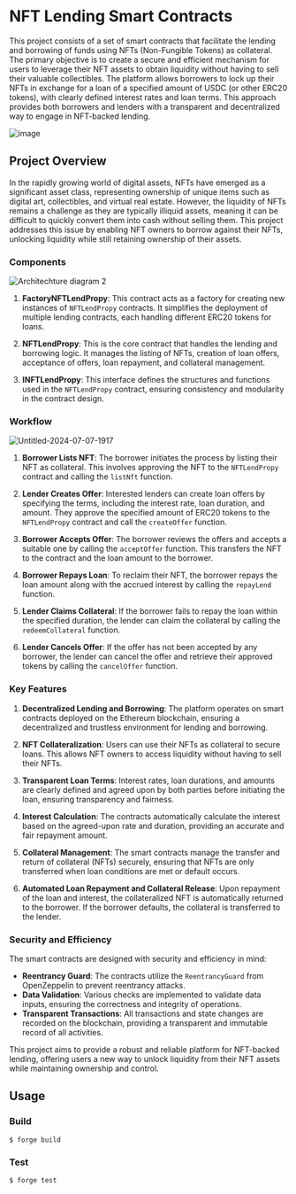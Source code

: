 # NFT Lending Smart Contracts

This project consists of a set of smart contracts that facilitate the lending and borrowing of funds using NFTs (Non-Fungible Tokens) as collateral. The primary objective is to create a secure and efficient mechanism for users to leverage their NFT assets to obtain liquidity without having to sell their valuable collectibles. The platform allows borrowers to lock up their NFTs in exchange for a loan of a specified amount of USDC (or other ERC20 tokens), with clearly defined interest rates and loan terms. This approach provides both borrowers and lenders with a transparent and decentralized way to engage in NFT-backed lending.

![image](https://github.com/surbhit14/NFT-Lend-Propy-contracts/assets/82264758/1d1e7b45-335f-40ea-bd21-4d3331d452eb)

## Project Overview
In the rapidly growing world of digital assets, NFTs have emerged as a significant asset class, representing ownership of unique items such as digital art, collectibles, and virtual real estate. However, the liquidity of NFTs remains a challenge as they are typically illiquid assets, meaning it can be difficult to quickly convert them into cash without selling them. This project addresses this issue by enabling NFT owners to borrow against their NFTs, unlocking liquidity while still retaining ownership of their assets.

### Components
![Architechture diagram 2](https://github.com/surbhit14/NFT-Lend-Propy-contracts/assets/82264758/48177a79-80fd-4ed0-9cb8-c3211fc9dd87)

1. **FactoryNFTLendPropy**: This contract acts as a factory for creating new instances of `NFTLendPropy` contracts. It simplifies the deployment of multiple lending contracts, each handling different ERC20 tokens for loans.

2. **NFTLendPropy**: This is the core contract that handles the lending and borrowing logic. It manages the listing of NFTs, creation of loan offers, acceptance of offers, loan repayment, and collateral management.

3. **INFTLendPropy**: This interface defines the structures and functions used in the `NFTLendPropy` contract, ensuring consistency and modularity in the contract design.

### Workflow
![Untitled-2024-07-07-1917](https://github.com/surbhit14/NFT-Lend-Propy-contracts/assets/82264758/73e9d2e9-7cfb-43a8-a110-c3ef2cbd286e)


1. **Borrower Lists NFT**: The borrower initiates the process by listing their NFT as collateral. This involves approving the NFT to the `NFTLendPropy` contract and calling the `listNft` function.

2. **Lender Creates Offer**: Interested lenders can create loan offers by specifying the terms, including the interest rate, loan duration, and amount. They approve the specified amount of ERC20 tokens to the `NFTLendPropy` contract and call the `createOffer` function.

3. **Borrower Accepts Offer**: The borrower reviews the offers and accepts a suitable one by calling the `acceptOffer` function. This transfers the NFT to the contract and the loan amount to the borrower.

4. **Borrower Repays Loan**: To reclaim their NFT, the borrower repays the loan amount along with the accrued interest by calling the `repayLend` function.

5. **Lender Claims Collateral**: If the borrower fails to repay the loan within the specified duration, the lender can claim the collateral by calling the `redeemCollateral` function.

6. **Lender Cancels Offer**: If the offer has not been accepted by any borrower, the lender can cancel the offer and retrieve their approved tokens by calling the `cancelOffer` function.

### Key Features

1. **Decentralized Lending and Borrowing**: The platform operates on smart contracts deployed on the Ethereum blockchain, ensuring a decentralized and trustless environment for lending and borrowing.

2. **NFT Collateralization**: Users can use their NFTs as collateral to secure loans. This allows NFT owners to access liquidity without having to sell their NFTs.

3. **Transparent Loan Terms**: Interest rates, loan durations, and amounts are clearly defined and agreed upon by both parties before initiating the loan, ensuring transparency and fairness.

4. **Interest Calculation**: The contracts automatically calculate the interest based on the agreed-upon rate and duration, providing an accurate and fair repayment amount.

5. **Collateral Management**: The smart contracts manage the transfer and return of collateral (NFTs) securely, ensuring that NFTs are only transferred when loan conditions are met or default occurs.

6. **Automated Loan Repayment and Collateral Release**: Upon repayment of the loan and interest, the collateralized NFT is automatically returned to the borrower. If the borrower defaults, the collateral is transferred to the lender.

### Security and Efficiency

The smart contracts are designed with security and efficiency in mind:

- **Reentrancy Guard**: The contracts utilize the `ReentrancyGuard` from OpenZeppelin to prevent reentrancy attacks.
- **Data Validation**: Various checks are implemented to validate data inputs, ensuring the correctness and integrity of operations.
- **Transparent Transactions**: All transactions and state changes are recorded on the blockchain, providing a transparent and immutable record of all activities.

This project aims to provide a robust and reliable platform for NFT-backed lending, offering users a new way to unlock liquidity from their NFT assets while maintaining ownership and control.

## Usage

### Build

```shell
$ forge build
```

### Test

```shell
$ forge test
```

